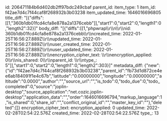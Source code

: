 id: 206471184b6d402db2ff97bdc249cbaf
parent_id: 
item_type: 1
item_id: f42ae7d4c7f44caf8f268932b3b03238
item_updated_time: 1646016696805
title_diff: "[{\"diffs\":[[1,\"360b1db01fcd4cfa8e878a2a1376cebb\"]],\"start1\":0,\"start2\":0,\"length1\":0,\"length2\":32}]"
body_diff: "[{\"diffs\":[[1,\"phpwrap\\\r\\\n\\\r\\\nid: 360b1db01fcd4cfa8e878a2a1376cebb\\\r\\\ncreated_time: 2022-01-25T16:56:27.889Z\\\r\\\nupdated_time: 2022-01-25T16:56:27.889Z\\\r\\\nuser_created_time: 2022-01-25T16:56:27.889Z\\\r\\\nuser_updated_time: 2022-01-25T16:56:27.889Z\\\r\\\nencryption_cipher_text: \\\r\\\nencryption_applied: 0\\\r\\\nis_shared: 0\\\r\\\nparent_id: \\\r\\\ntype_: 5\"]],\"start1\":0,\"start2\":0,\"length1\":0,\"length2\":303}]"
metadata_diff: {"new":{"id":"f42ae7d4c7f44caf8f268932b3b03238","parent_id":"fb73d1d872ce4ee6ab184091f1e4c67b","latitude":"0.00000000","longitude":"0.00000000","altitude":"0.0000","author":"","source_url":"","is_todo":0,"todo_due":0,"todo_completed":0,"source":"joplin-desktop","source_application":"net.cozic.joplin-desktop","application_data":"","order":1646016696794,"markup_language":1,"is_shared":0,"share_id":"","conflict_original_id":"","master_key_id":""},"deleted":[]}
encryption_cipher_text: 
encryption_applied: 0
updated_time: 2022-02-28T02:54:22.576Z
created_time: 2022-02-28T02:54:22.576Z
type_: 13